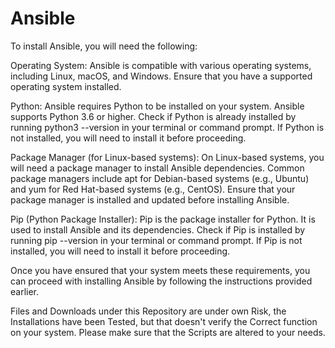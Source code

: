 # Ansible
To install Ansible, you will need the following:

Operating System: Ansible is compatible with various operating systems, including Linux, macOS, and Windows. Ensure that you have a supported operating system installed.

Python: Ansible requires Python to be installed on your system. Ansible supports Python 3.6 or higher. Check if Python is already installed by running python3 --version in your terminal or command prompt. If Python is not installed, you will need to install it before proceeding.

Package Manager (for Linux-based systems): On Linux-based systems, you will need a package manager to install Ansible dependencies. Common package managers include apt for Debian-based systems (e.g., Ubuntu) and yum for Red Hat-based systems (e.g., CentOS). Ensure that your package manager is installed and updated before installing Ansible.

Pip (Python Package Installer): Pip is the package installer for Python. It is used to install Ansible and its dependencies. Check if Pip is installed by running pip --version in your terminal or command prompt. If Pip is not installed, you will need to install it before proceeding.

Once you have ensured that your system meets these requirements, you can proceed with installing Ansible by following the instructions provided earlier.

Files and Downloads under this Repository are under own Risk, the Installations have been Tested, but that doesn't verify the Correct function on your system.
Please make sure that the Scripts are altered to your needs. 

